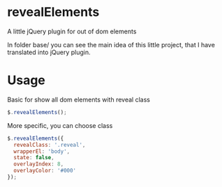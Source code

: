 revealElements
==============

A little jQuery plugin for out of dom elements

In folder base/ you can see the main idea of this little project,
that I have translated into jQuery plugin.

Usage
=====

Basic for show all dom elements with reveal class

  ```javascript
  $.revealElements();
  ```
  
More specific, you can choose class 

  ```javascript
  $.revealElements({
    revealClass: '.reveal',
  	wrapperEl: 'body',
  	state: false,
  	overlayIndex: 8,
  	overlayColor: '#000'
  });
  ```
